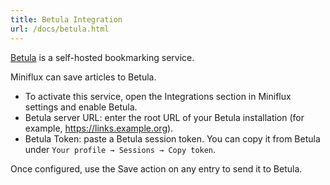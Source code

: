 ```yaml
---
title: Betula Integration
url: /docs/betula.html
---
```


[Betula](https://betula.mycorrhiza.wiki) is a self-hosted bookmarking service.

Miniflux can save articles to Betula.

- To activate this service, open the Integrations section in Miniflux settings and enable Betula.
- Betula server URL: enter the root URL of your Betula installation (for example, https://links.example.org).
- Betula Token: paste a Betula session token. You can copy it from Betula under `Your profile → Sessions → Copy token`.

Once configured, use the Save action on any entry to send it to Betula.
